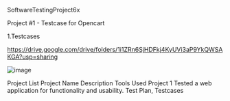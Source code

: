 SoftwareTestingProject6x

Project #1 - Testcase for Opencart

1.Testcases

https://drive.google.com/drive/folders/1i1ZRn6SjHDFkj4KyUVi3aP9YkQWSAKGA?usp=sharing


![image](https://github.com/InnamuriHimaBindu/SoftwareTestingProject6x/assets/165664011/d1f5392a-2176-42a6-9b0c-49db06e4b20b)


Project List
Project Name	Description	Tools Used
Project 1	Tested a web application for functionality and usability.	Test Plan, Testcases
